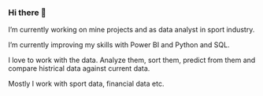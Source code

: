 ### Hi there 👋

<!--
**tompysqlpbi/tompysqlpbi** is a ✨ _special_ ✨ repository because its `README.md` (this file) appears on your GitHub profile.

Here are some ideas to get you started:

🔭 I’m currently working on mine projects.
🌱 I’m currently learning Power BI and python.
👯 I’m looking to collaborate on data projects.
- 🤔 I’m looking for help with api's.
- 💬 Ask me about data science.
- 📫 How to reach me: ...
- 😄 Pronouns: ...
- ⚡ Fun fact: I love data science job.
-->


I’m currently working on mine projects and as data analyst in sport industry.

I’m currently improving my skills with Power BI and Python and SQL.

I love to work with the data. Analyze them, sort them, predict from them and compare histrical data against current data.

Mostly I work with sport data, financial data etc.


